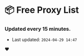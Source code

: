 # :package: Free Proxy List
### Updated every 15 minutes.

- Last updated: `2024-04-29 14:47`

:heart:
